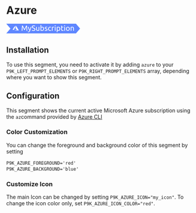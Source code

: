 # Azure

![](segment.png)

## Installation

To use this segment, you need to activate it by adding `azure` to your
`P9K_LEFT_PROMPT_ELEMENTS` or `P9K_RIGHT_PROMPT_ELEMENTS` array, depending
where you want to show this segment.

## Configuration

This segment shows the current active Microsoft Azure subscription using the `az`command provided by [Azure CLI](https://docs.microsoft.com/en-us/cli/azure/install-azure-cli?view=azure-cli-latest)


### Color Customization

You can change the foreground and background color of this segment by setting
```
P9K_AZURE_FOREGROUND='red'
P9K_AZURE_BACKGROUND='blue'
```

### Customize Icon

The main Icon can be changed by setting `P9K_AZURE_ICON="my_icon"`. To change the
icon color only, set `P9K_AZURE_ICON_COLOR="red"`.
